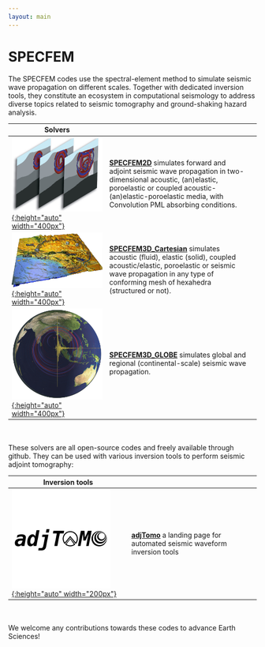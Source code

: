 ```yaml
---
layout: main
---
```


# SPECFEM

The SPECFEM codes use the spectral-element method to simulate seismic wave propagation on different scales. Together with dedicated inversion tools, they constitute an ecosystem in computational seismology to address diverse topics related to seismic tomography and ground-shaking hazard analysis.


|  Solvers |     |     |
| ---      | --- | --- |
| [![SPECFEM2D](figures/specfem2d.jpg "SPECFEM2D screenshot"){:height="auto" width="400px"}](https://github.com/geodynamics/specfem2d) |  [**SPECFEM2D**](https://github.com/geodynamics/specfem2d) simulates forward and adjoint seismic wave propagation in two-dimensional acoustic, (an)elastic, poroelastic or coupled acoustic-(an)elastic-poroelastic media, with Convolution PML absorbing conditions. |
| [![SPECFEM3D_Cartesian](figures/specfem3d.jpg "SPECFEM3D screenshot"){:height="auto" width="400px"}](https://github.com/geodynamics/specfem3d) | [**SPECFEM3D_Cartesian**](https://github.com/geodynamics/specfem3d) simulates acoustic (fluid), elastic (solid), coupled acoustic/elastic, poroelastic or seismic wave propagation in any type of conforming mesh of hexahedra (structured or not). |
| [![SPECFEM3D_GLOBE](figures/specfem3d_globe.png "SPECFEM3D_GLOBE screenshot"){:height="auto" width="400px"}](https://github.com/geodynamics/specfem3d_globe) | [**SPECFEM3D_GLOBE**](https://github.com/geodynamics/specfem3d_globe) simulates global and regional (continental-scale) seismic wave propagation. |

<br>
<br>
These solvers are all open-source codes and freely available through github. 
They can be used with various inversion tools to perform seismic adjoint tomography:

| Inversion tools |     |     |
| ---             | --- | --- |
| [![adjTomo](figures/adjTomo.png "adjTomo logo"){:height="auto" width="200px"}](https://github.com/adjtomo) | [**adjTomo**](https://github.com/adjtomo) a landing page for automated seismic waveform inversion tools |

<br>
<br>
We welcome any contributions towards these codes to advance Earth Sciences!

